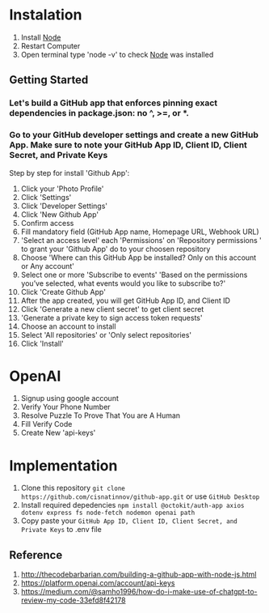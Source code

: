 # Instalation

1. Install [Node](https://nodejs.org/en/download)
2. Restart Computer
3. Open terminal type 'node -v' to check [Node](https://nodejs.org/en/download) was installed

## Getting Started

### Let's build a GitHub app that enforces pinning exact dependencies in package.json: no ^, >=, or *.

### Go to your GitHub developer settings and create a new GitHub App. Make sure to note your GitHub App ID, Client ID, Client Secret, and Private Keys

Step by step for install 'Github App':
1. Click your 'Photo Profile'
2. Click 'Settings'
3. Click 'Developer Settings'
4. Click 'New Github App'
5. Confirm access
6. Fill mandatory field (GitHub App name, Homepage URL, Webhook URL)
7. 'Select an access level' each 'Permissions' on 'Repository permissions
' to grant your 'Github App' do to your choosen repository
8. Choose 'Where can this GitHub App be installed? Only on this account or Any account'
9. Select one or more 'Subscribe to events' 'Based on the permissions you’ve selected, what events would you like to subscribe to?'
10. Click 'Create Github App'
11. After the app created, you will get GitHub App ID, and Client ID
12. Click 'Generate a new client secret' to get client secret
13. 'Generate a private key to sign access token requests'
14. Choose an account to install
15. Select 'All repositories' or 'Only select repositories'
16. Click 'Install'

# OpenAI

1. Signup using google account
2. Verify Your Phone Number
3. Resolve Puzzle To Prove That You are A Human
4. Fill Verify Code
5. Create New 'api-keys'

# Implementation

1. Clone this repository `git clone https://github.com/cisnatinnov/github-app.git` or use `GitHub Desktop`
2. Install required depedencies `npm install @octokit/auth-app axios dotenv express fs node-fetch nodemon openai path`
3. Copy paste  your `GitHub App ID, Client ID, Client Secret, and Private Keys` to .env file


## Reference
1. http://thecodebarbarian.com/building-a-github-app-with-node-js.html
2. https://platform.openai.com/account/api-keys
3. https://medium.com/@samho1996/how-do-i-make-use-of-chatgpt-to-review-my-code-33efd8f42178